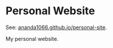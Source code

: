 # Personal Website

See: [ananda1066.github.io/personal-site](https://ananda1066.github.io/personal-site).

My personal website. 
